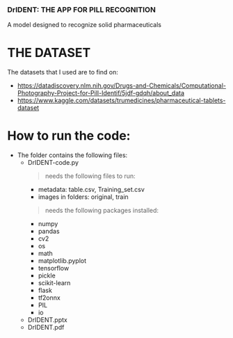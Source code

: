 ### DrIDENT: THE APP FOR PILL RECOGNITION
A model designed to recognize solid pharmaceuticals 

# THE DATASET

The datasets that I used are to find on:
- https://datadiscovery.nlm.nih.gov/Drugs-and-Chemicals/Computational-Photography-Project-for-Pill-Identif/5jdf-gdqh/about_data
- https://www.kaggle.com/datasets/trumedicines/pharmaceutical-tablets-dataset

# How to run the code:
- The folder contains the following files:
  - DrIDENT-code.py
    > needs the following files to run:
      - metadata: table.csv, Training_set.csv
      - images in folders: original, train
    > needs the following packages installed:
      - numpy
      - pandas
      - cv2
      - os
      - math
      - matplotlib.pyplot
      - tensorflow
      - pickle
      - scikit-learn
      - flask
      - tf2onnx
      - PIL
      - io
  - DrIDENT.pptx
  - DrIDENT.pdf
